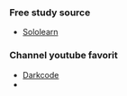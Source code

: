 ### Free study source
- [Sololearn](https://www.sololearn.com/?ref=app-text3)

### Channel youtube favorit
- [Darkcode](https://youtube.com/c/DarkCodeOnline)
-
